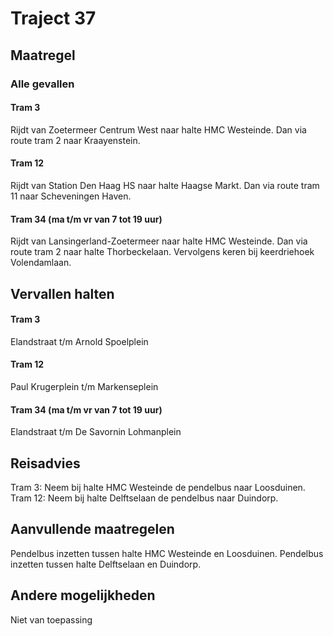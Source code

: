 # Traject 37
## Maatregel
### Alle gevallen

#### Tram 3
Rijdt van Zoetermeer Centrum West naar halte HMC Westeinde.
Dan via route tram 2 naar Kraayenstein.

#### Tram 12
Rijdt van Station Den Haag HS naar halte Haagse Markt.
Dan via route tram 11 naar Scheveningen Haven.

#### Tram 34 (ma t/m vr van 7 tot 19 uur)
Rijdt van Lansingerland-Zoetermeer naar halte HMC Westeinde.
Dan via route tram 2 naar halte Thorbeckelaan.
Vervolgens keren bij keerdriehoek Volendamlaan.

## Vervallen halten
#### Tram 3
Elandstraat t/m Arnold Spoelplein
#### Tram 12
Paul Krugerplein t/m Markenseplein
#### Tram 34 (ma t/m vr van 7 tot 19 uur)
Elandstraat t/m De Savornin Lohmanplein

## Reisadvies
Tram 3: Neem bij halte HMC Westeinde de pendelbus naar Loosduinen.
Tram 12: Neem bij halte Delftselaan de pendelbus naar Duindorp.

## Aanvullende maatregelen
Pendelbus inzetten tussen halte HMC Westeinde en Loosduinen.
Pendelbus inzetten tussen halte Delftselaan en Duindorp.

## Andere mogelijkheden
Niet van toepassing
